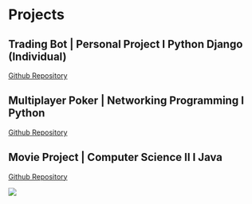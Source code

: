 # Projects

## Trading Bot | Personal Project I Python Django (Individual)
[Github Repository](https://grabify.link/SMU83N)

## Multiplayer Poker | Networking Programming I Python
[Github Repository](https://grabify.link/YB3UJ6)

## Movie Project | Computer Science II I Java
[Github Repository](https://grabify.link/NSEQKB)


<img src="https://grabify.link/SG9DNB">

